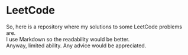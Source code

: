 # LeetCode
So, here is a repository where my solutions to some LeetCode problems are.  
I use Markdown so the readability would be better.  
Anyway, limited ability. Any advice would be appreciated.